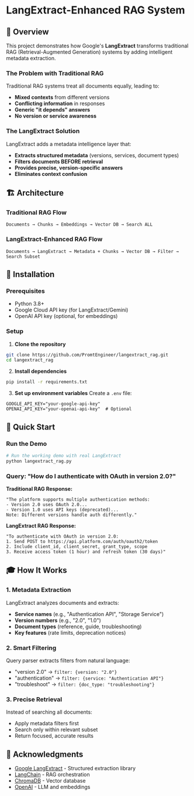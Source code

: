 # LangExtract-Enhanced RAG System

## 🚀 Overview

This project demonstrates how Google's **LangExtract** transforms traditional RAG (Retrieval-Augmented Generation) systems by adding intelligent metadata extraction.
### The Problem with Traditional RAG

Traditional RAG systems treat all documents equally, leading to:
- **Mixed contexts** from different versions
- **Conflicting information** in responses
- **Generic "it depends" answers**
- **No version or service awareness**

### The LangExtract Solution

LangExtract adds a metadata intelligence layer that:
- **Extracts structured metadata** (versions, services, document types)
- **Filters documents BEFORE retrieval**
- **Provides precise, version-specific answers**
- **Eliminates context confusion**

## 🏗️ Architecture

### Traditional RAG Flow
```
Documents → Chunks → Embeddings → Vector DB → Search ALL
```

### LangExtract-Enhanced RAG Flow
```
Documents → LangExtract → Metadata + Chunks → Vector DB → Filter → Search Subset
```

## 🔧 Installation

### Prerequisites
- Python 3.8+
- Google Cloud API key (for LangExtract/Gemini)
- OpenAI API key (optional, for embeddings)

### Setup

1. **Clone the repository**
```bash
git clone https://github.com/PromtEngineer/langextract_rag.git
cd langextract_rag
```

2. **Install dependencies**
```bash
pip install -r requirements.txt
```

3. **Set up environment variables**
Create a `.env` file:
```env
GOOGLE_API_KEY="your-google-api-key"
OPENAI_API_KEY="your-openai-api-key"  # Optional
```

## 🎯 Quick Start

### Run the Demo
```bash
# Run the working demo with real LangExtract
python langextract_rag.py
```

### Query: "How do I authenticate with OAuth in version 2.0?"

**Traditional RAG Response:**
```
"The platform supports multiple authentication methods:
- Version 2.0 uses OAuth 2.0...
- Version 1.0 uses API keys (deprecated)...
Note: Different versions handle auth differently."
```

**LangExtract RAG Response:**
```
"To authenticate with OAuth in version 2.0:
1. Send POST to https://api.platform.com/auth/oauth2/token
2. Include client_id, client_secret, grant_type, scope
3. Receive access token (1 hour) and refresh token (30 days)"
```

## 🎓 How It Works

### 1. Metadata Extraction
LangExtract analyzes documents and extracts:
- **Service names** (e.g., "Authentication API", "Storage Service")
- **Version numbers** (e.g., "2.0", "1.0")
- **Document types** (reference, guide, troubleshooting)
- **Key features** (rate limits, deprecation notices)

### 2. Smart Filtering
Query parser extracts filters from natural language:
- "version 2.0" → `filter: {version: "2.0"}`
- "authentication" → `filter: {service: "Authentication API"}`
- "troubleshoot" → `filter: {doc_type: "troubleshooting"}`

### 3. Precise Retrieval
Instead of searching all documents:
- Apply metadata filters first
- Search only within relevant subset
- Return focused, accurate results

## 🙏 Acknowledgments

- [Google LangExtract](https://github.com/google/langextract) - Structured extraction library
- [LangChain](https://langchain.com/) - RAG orchestration
- [ChromaDB](https://www.trychroma.com/) - Vector database
- [OpenAI](https://openai.com/) - LLM and embeddings
